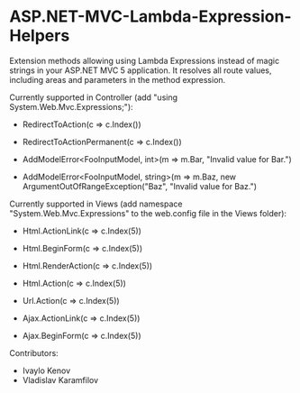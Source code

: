 ASP.NET-MVC-Lambda-Expression-Helpers
=====================================
Extension methods allowing using Lambda Expressions instead of magic strings in your ASP.NET MVC 5 application. It resolves all route values, including areas and parameters in the method expression.

Currently supported in Controller (add "using System.Web.Mvc.Expressions;"):

- RedirectToAction<HomeController>(c => c.Index())

- RedirectToActionPermanent<HomeController>(c => c.Index())

- AddModelError<FooInputModel, int>(m => m.Bar, "Invalid value for Bar.")

- AddModelError<FooInputModel, string>(m => m.Baz, new ArgumentOutOfRangeException("Baz", "Invalid value for Baz.")

Currently supported in Views (add namespace "System.Web.Mvc.Expressions" to the web.config file in the Views folder):

- Html.ActionLink<HomeController>(c => c.Index(5))

- Html.BeginForm<HomeController>(c => c.Index(5))

- Html.RenderAction<HomeController>(c => c.Index(5))

- Html.Action<HomeController>(c => c.Index(5))

- Url.Action<HomeController>(c => c.Index(5))

- Ajax.ActionLink<HomeController>(c => c.Index(5))

- Ajax.BeginForm<HomeController>(c => c.Index(5))

Contributors:

- Ivaylo Kenov
- Vladislav Karamfilov
